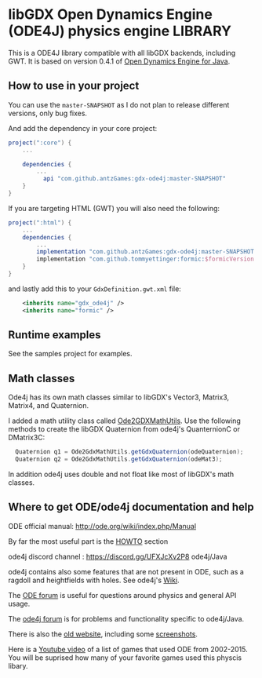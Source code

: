 # libGDX Open Dynamics Engine (ODE4J) physics engine LIBRARY

This is a ODE4J library compatible with all libGDX backends, including GWT.  It is based on
version 0.4.1 of [Open Dynamics Engine for Java](https://github.com/tzaeschke/ode4j).

## How to use in your project

You can use the `master-SNAPSHOT` as I do not plan to release different versions, only bug fixes. 

And add the dependency in your core project:

```gradle
project(":core") {
    ...

    dependencies {
        ...
          api "com.github.antzGames:gdx-ode4j:master-SNAPSHOT"
    }
}
```

If you are targeting HTML (GWT) you will also need the following:

```gradle
project(":html") {
    ...
    dependencies {
        ...
        implementation "com.github.antzGames:gdx-ode4j:master-SNAPSHOT:sources"
        implementation "com.github.tommyettinger:formic:$formicVersion:sources"
    }
}
```

and lastly add this to your `GdxDefinition.gwt.xml` file:

```xml
    <inherits name="gdx_ode4j" />
    <inherits name="formic" />
```

## Runtime examples

See the samples project for examples.

## Math classes

Ode4j has its own math classes similar to libGDX's Vector3, Matrix3, Matrix4, and Quaternion.

I added a math utility class called [Ode2GDXMathUtils](https://github.com/antzGames/ode4j-GWT-Compatible-libGDX/blob/master/core/src/main/java/com/antz/ode4libGDX/util/Ode2GdxMathUtils.java).  Use the following methods to create the libGDX Quaternion from ode4j's QuanternionC or DMatrix3C:

```java
  Quaternion q1 = Ode2GdxMathUtils.getGdxQuaternion(odeQuaternion);  
  Quaternion q2 = Ode2GdxMathUtils.getGdxQuaternion(odeMat3);
  ```

In addition ode4j uses double and not float like most of libGDX's math classes.

## Where to get ODE/ode4j documentation and help

ODE official manual: http://ode.org/wiki/index.php/Manual

By far the most useful part is the [HOWTO](http://ode.org/wiki/index.php/HOWTO) section

ode4j discord channel : https://discord.gg/UFXJcXv2P8 ode4j/Java

ode4j contains also some features that are not present in ODE, such as a ragdoll and heightfields with holes. See ode4j's [Wiki](https://github.com/tzaeschke/ode4j/wiki/Functionality-beyond-ODE).

The [ODE forum](https://groups.google.com/forum/#!forum/ode-users) is useful for questions around physics and general API usage.

The [ode4j forum](https://groups.google.com/forum/?hl=en#!forum/ode4j) is for problems and functionality specific to ode4j/Java.

There is also the [old website](https://tzaeschke.github.io/ode4j-old/), including some [screenshots](https://tzaeschke.github.io/ode4j-old/ode4j-features.html).

Here is a [Youtube video](https://www.youtube.com/watch?v=ENlpu_Jjp3Q) of a list of games that used ODE from 2002-2015.  You will be suprised how many of your favorite games used this physcis libary.

